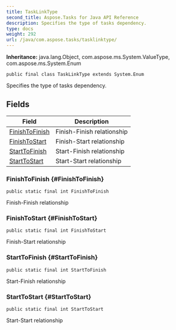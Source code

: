 ```yaml
---
title: TaskLinkType
second_title: Aspose.Tasks for Java API Reference
description: Specifies the type of tasks dependency.
type: docs
weight: 292
url: /java/com.aspose.tasks/tasklinktype/
---
```


**Inheritance:**
java.lang.Object, com.aspose.ms.System.ValueType, com.aspose.ms.System.Enum
```
public final class TaskLinkType extends System.Enum
```

Specifies the type of tasks dependency.
## Fields

| Field | Description |
| --- | --- |
| [FinishToFinish](#FinishToFinish) | Finish-Finish relationship |
| [FinishToStart](#FinishToStart) | Finish-Start relationship |
| [StartToFinish](#StartToFinish) | Start-Finish relationship |
| [StartToStart](#StartToStart) | Start-Start relationship |
### FinishToFinish {#FinishToFinish}
```
public static final int FinishToFinish
```


Finish-Finish relationship

### FinishToStart {#FinishToStart}
```
public static final int FinishToStart
```


Finish-Start relationship

### StartToFinish {#StartToFinish}
```
public static final int StartToFinish
```


Start-Finish relationship

### StartToStart {#StartToStart}
```
public static final int StartToStart
```


Start-Start relationship

